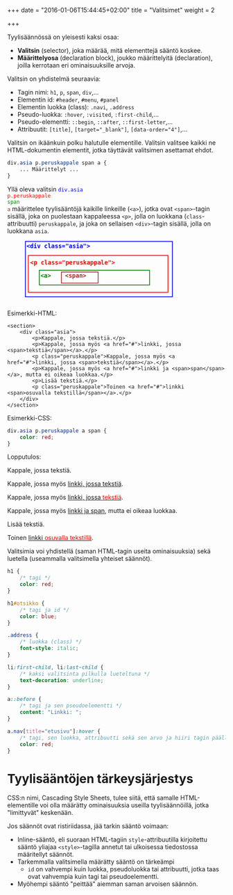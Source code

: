 +++
date = "2016-01-06T15:44:45+02:00"
title = "Valitsimet"
weight = 2

+++

Tyylisäännössä on yleisesti kaksi osaa:

* __Valitsin__ (selector), joka määrää, mitä elementtejä sääntö koskee.
* __Määrittelyosa__ (declaration block), joukko määrittelyitä (declaration), joilla kerrotaan eri ominaisuuksille arvoja.

Valitsin on yhdistelmä seuraavia:

* Tagin nimi: `h1`, `p`, `span`, `div`,...
* Elementin id: `#header`, `#menu`, `#panel`
* Elementin luokka (class): `.navi`, `.address`
* Pseudo-luokka: `:hover`, `:visited`, `:first-child`,...
* Pseudo-elementti: `::begin`, `::after`, `::first-letter`,...
* Attribuutit: `[title]`, `[target="_blank"]`, `[data-order="4"]`,...

Valitsin on ikäänkuin polku halutulle elementille. Valitsin valitsee kaikki ne HTML-dokumentin
elementit, jotka täyttävät valitsimen asettamat ehdot.

```css
div.asia p.peruskappale span a {
    ... Määrittelyt ...
}
```
Yllä oleva valitsin <code><span style="color: blue;">div.asia</span> <span style="color: red;">p.peruskappale</span> <span style="color: green;">span</span> <span style="color: brown;">a</span></code>
määrittelee tyylisääntöjä kaikille linkeille (`<a>`), jotka ovat `<span>`-tagin sisällä, joka on puolestaan kappaleessa `<p>`, jolla on luokkana (`class`-attribuutti) `peruskappale`, ja joka on
sellaisen `<div>`-tagin sisällä, jolla on luokkana `asia`.

<figure>
<svg xmlns="http://www.w3.org/2000/svg" version="1.1" width="500" height="170" viewBox="0 0 500 170" class="chart">
    <rect stroke="blue" stroke-width="2" fill="none" x="2" y="2" width="400" height="150"></rect>
    <rect stroke="red" stroke-width="2" fill="none" x="10" y="40" width="380" height="100"></rect>
    <rect stroke="green" stroke-width="2" fill="none" x="40" y="80" width="300" height="40"></rect>
    <rect stroke="brown" stroke-width="2" fill="none" x="100" y="85" width="100" height="30"></rect>
    <text x="5" y="20" style="font-family: monospace; font-size: 16px; font-weight: bold; fill: blue;">&lt;div class=&quot;asia&quot;&gt;</text>
    <text x="15" y="65" style="font-family: monospace; font-size: 16px; font-weight: bold; fill: red;">&lt;p class=&quot;peruskappale&quot;&gt;</text>
    <text x="43" y="100" style="font-family: monospace; font-size: 16px; font-weight: bold; fill: green;">&lt;a&gt;</text>
    <text x="110" y="100" style="font-family: monospace; font-size: 16px; font-weight: bold; fill: brown;">&lt;span&gt;</text>
</svg>
</figure>

Esimerkki-HTML:
```
<section>
    <div class="asia">
        <p>Kappale, jossa tekstiä.</p>
        <p>Kappale, jossa myös <a href="#">linkki, jossa <span>tekstiä</span></a>.</p>
        <p class="peruskappale">Kappale, jossa myös <a href="#">linkki, jossa <span>tekstiä</span></a>.</p>
        <p>Kappale, jossa myös <a href="#">linkki ja <span>span</span></a>, mutta ei oikeaa luokkaa.</p>
        <p>Lisää tekstiä.</p>
        <p class="peruskappale">Toinen <a href="#">linkki <span>osuvalla tekstillä</span></a>.</p>
    </div>
</section>
```
Esimerkki-CSS:
```css
div.asia p.peruskappale a span {
    color: red;
}
```

Lopputulos:
<div class="html-example">
<section>
    <div class="asia">
        <p>Kappale, jossa tekstiä.</p>
        <p>Kappale, jossa myös <a href="#">linkki, jossa <span>tekstiä</span></a>.</p>
        <p class="peruskappale">Kappale, jossa myös <a href="#">linkki, jossa <span style="color: red;">tekstiä</span></a>.</p>
        <p>Kappale, jossa myös <a href="#">linkki ja <span>span</span></a>, mutta ei oikeaa luokkaa.</p>
        <p>Lisää tekstiä.</p>
        <p class="peruskappale">Toinen <a href="#">linkki <span style="color: red;">osuvalla tekstillä</span></a>.</p>
    </div>
</section>
</div>

Valitsimia voi yhdistellä (saman HTML-tagin useita ominaisuuksia) sekä luetella (useammalla valitsimella yhteiset säännöt).

```css
h1 {
    /* tagi */
    color: red;
}

h1#otsikko {
    /* tagi ja id */
    color: blue;
}

.address {
    /* luokka (class) */
    font-style: italic;
}

li:first-child, li:last-child {
    /* kaksi valitsinta pilkulla lueteltuna */
    text-decoration: underline;
}

a::before {
    /* tagi ja sen pseudoelementti */
    content: "Linkki: ";
}

a.nav[title="etusivu"]:hover {
    /* tagi, sen luokka, attribuutti sekä sen arvo ja hiiri tagin päällä */
    color: red;
}
```

Tyylisääntöjen tärkeysjärjestys
===============================
CSS:n nimi, Cascading Style Sheets, tulee siitä, että samalle HTML-elementille voi olla
määrätty ominaisuuksia useilla tyylisäännöillä, jotka "limittyvät" keskenään.

Jos säännöt ovat ristiriidassa, jää tarkin sääntö voimaan:

* Inline-sääntö, eli suoraan HTML-tagiin `style`-attribuutilla kirjoitettu
    sääntö yliajaa `<style>`-tagilla annetut tai ulkoisessa tiedostossa
    määritellyt säännöt.
* Tarkemmalla valitsimella määrätty sääntö on tärkeämpi
    * `id` on vahvempi kuin luokka, pseudoluokka tai attribuutti, jotka taas ovat
        vahvempia kuin tagi tai pseudoelementti.
* Myöhempi sääntö "peittää" aiemman saman arvoisen säännön.